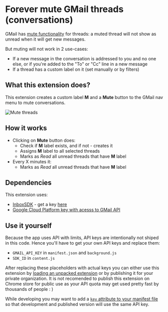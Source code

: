 # Forever mute GMail threads (conversations)

GMail has [mute functionality](https://support.google.com/mail/answer/47787?hl=en) for threads: a muted thread will not show as unread when it will get new messages.

But muting will not work in 2 use-cases:
* If a new message in the conversation is addressed to you and no one else, or if you're added to the "To" or "Cc" line in a new message
* If a thread has a custom label on it (set manually or by filters)

## What this extension does?

This extension creates a custom label **M** and a **Mute** button to the GMail nav menu to mute conversations.

![Mute threads](https://cloud.githubusercontent.com/assets/171178/14768456/8b858f06-0a3a-11e6-9120-985bf2e2696f.png)

## How it works

* Clicking on **Mute** button does:
  * Check if **M** label exists, and if not - creates it
  * Assigns **M** label to all selected threads
  * Marks as _Read_ all unread threads that have **M** label
* Every X minutes it:
  * Marks as _Read_ all unread threads that have **M** label

## Dependencies

This extension uses:

* [InboxSDK](https://www.inboxsdk.com) - get a key [here](https://www.inboxsdk.com/register)
* [Google Cloud Platform key with acesss to GMail API](https://developers.google.com/api-client-library/javascript/features/authentication#simple-access-using-the-api-key)

## Use it yourself

Because the app uses API with limits, API keys are intentionally not shiped in this code.
Hence you'll have to get your own API keys and replace them:

* `GMAIL_API_KEY` in `manifest.json` and `background.js`
* `SDK_ID` in `content.js`

After replacing these placeholders with actual keys you can either use this extension by [loading an unpacked extension]() or by publishing it for your private organization.
It is not recomended to publish this extension on Chrome store for public use as your API quota may get used pretty fast by thousands of people : )

While developing you may want to add a [`key` attribute to your manifest file](https://developer.chrome.com/apps/app_identity) so that development and published version will use the same API key.
